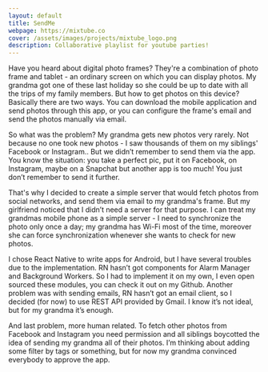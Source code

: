 ```yaml
---
layout: default
title: SendMe
webpage: https://mixtube.co
cover: /assets/images/projects/mixtube_logo.png
description: Collaborative playlist for youtube parties!
---
```


Have you heard about digital photo frames? They're a combination of photo frame and tablet - an ordinary screen on which you can display photos. My grandma got one of these last holiday so she could be up to date with all the trips of my family members. But how to get photos on this device? Basically there are two ways. You can download the mobile application and send photos through this app, or you can configure the frame's email and send the photos manually via email.

So what was the problem? My grandma gets new photos very rarely. Not because no one took new photos - I saw thousands of them on my siblings' Facebook or Instagram.. But we didn’t remember to send them via the app. You know the situation: you take a perfect pic, put it on Facebook, on Instagram, maybe on a Snapchat but another app is too much! You just don’t remember to send it further.

That's why I decided to create a simple server that would fetch photos from social networks, and send them via email to my grandma's frame. But my girlfriend noticed that I didn’t need a server for that purpose. I can treat my grandmas mobile phone as a simple server - I need to synchronize the photo only once a day; my grandma has Wi-Fi most of the time, moreover she can force synchronization whenever she wants to check for new photos.

I chose React Native to write apps for Android, but I have several troubles due to the implementation. RN hasn’t got components for Alarm Manager and Background Workers. So I had to implement it on my own, I even open sourced these modules, you can check it out on my Github. Another problem was with sending emails, RN hasn’t got an email client, so I decided (for now) to use REST API provided by Gmail. I know it’s not ideal, but for my grandma it’s enough.

And last problem, more human related. To fetch other photos from Facebook and Instagram you need permission and all siblings boycotted the idea of sending my grandma all of their photos. I’m thinking about adding some filter by tags or something, but for now my grandma convinced everybody to approve the app.